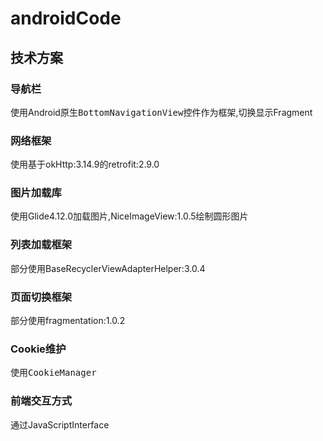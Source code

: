 # androidCode

## 技术方案
### 导航栏
使用Android原生<kbd>BottomNavigationView</kbd>控件作为框架,切换显示Fragment
### 网络框架
使用基于okHttp:3.14.9的retrofit:2.9.0
### 图片加载库
使用Glide4.12.0加载图片,NiceImageView:1.0.5绘制圆形图片
### 列表加载框架
部分使用BaseRecyclerViewAdapterHelper:3.0.4
### 页面切换框架
部分使用fragmentation:1.0.2
### Cookie维护
使用<kbd>CookieManager</kbd>
### 前端交互方式
通过JavaScriptInterface

